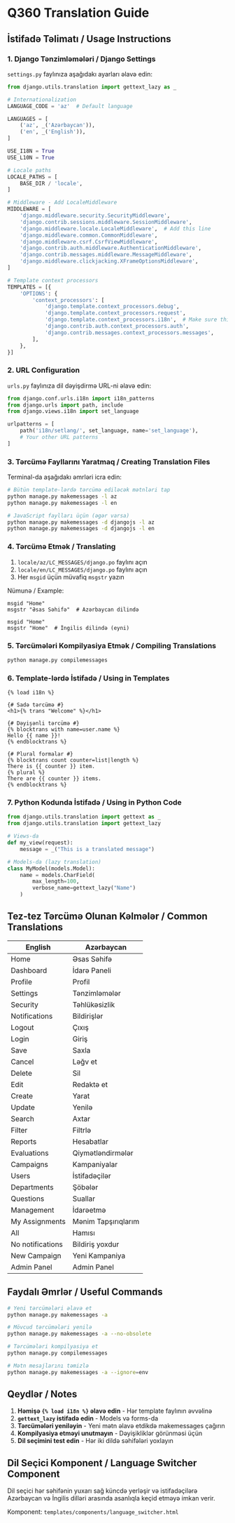 # Q360 Translation Guide

## İstifadə Təlimatı / Usage Instructions

### 1. Django Tənzimləmələri / Django Settings

`settings.py` faylınıza aşağıdakı ayarları əlavə edin:

```python
from django.utils.translation import gettext_lazy as _

# Internationalization
LANGUAGE_CODE = 'az'  # Default language

LANGUAGES = [
    ('az', _('Azərbaycan')),
    ('en', _('English')),
]

USE_I18N = True
USE_L10N = True

# Locale paths
LOCALE_PATHS = [
    BASE_DIR / 'locale',
]

# Middleware - Add LocaleMiddleware
MIDDLEWARE = [
    'django.middleware.security.SecurityMiddleware',
    'django.contrib.sessions.middleware.SessionMiddleware',
    'django.middleware.locale.LocaleMiddleware',  # Add this line
    'django.middleware.common.CommonMiddleware',
    'django.middleware.csrf.CsrfViewMiddleware',
    'django.contrib.auth.middleware.AuthenticationMiddleware',
    'django.contrib.messages.middleware.MessageMiddleware',
    'django.middleware.clickjacking.XFrameOptionsMiddleware',
]

# Template context processors
TEMPLATES = [{
    'OPTIONS': {
        'context_processors': [
            'django.template.context_processors.debug',
            'django.template.context_processors.request',
            'django.template.context_processors.i18n',  # Make sure this is included
            'django.contrib.auth.context_processors.auth',
            'django.contrib.messages.context_processors.messages',
        ],
    },
}]
```

### 2. URL Configuration

`urls.py` faylınıza dil dəyişdirmə URL-ni əlavə edin:

```python
from django.conf.urls.i18n import i18n_patterns
from django.urls import path, include
from django.views.i18n import set_language

urlpatterns = [
    path('i18n/setlang/', set_language, name='set_language'),
    # Your other URL patterns
]
```

### 3. Tərcümə Fayllarını Yaratmaq / Creating Translation Files

Terminal-da aşağıdakı əmrləri icra edin:

```bash
# Bütün template-lərdə tərcümə ediləcək mətnləri tap
python manage.py makemessages -l az
python manage.py makemessages -l en

# JavaScript faylları üçün (əgər varsa)
python manage.py makemessages -d djangojs -l az
python manage.py makemessages -d djangojs -l en
```

### 4. Tərcümə Etmək / Translating

1. `locale/az/LC_MESSAGES/django.po` faylını açın
2. `locale/en/LC_MESSAGES/django.po` faylını açın
3. Her `msgid` üçün müvafiq `msgstr` yazın

Nümunə / Example:
```po
msgid "Home"
msgstr "Əsas Səhifə"  # Azərbaycan dilində

msgid "Home"
msgstr "Home"  # İngilis dilində (eyni)
```

### 5. Tərcümələri Kompilyasiya Etmək / Compiling Translations

```bash
python manage.py compilemessages
```

### 6. Template-lərdə İstifadə / Using in Templates

```django
{% load i18n %}

{# Sadə tərcümə #}
<h1>{% trans "Welcome" %}</h1>

{# Dəyişənli tərcümə #}
{% blocktrans with name=user.name %}
Hello {{ name }}!
{% endblocktrans %}

{# Plural formalar #}
{% blocktrans count counter=list|length %}
There is {{ counter }} item.
{% plural %}
There are {{ counter }} items.
{% endblocktrans %}
```

### 7. Python Kodunda İstifadə / Using in Python Code

```python
from django.utils.translation import gettext as _
from django.utils.translation import gettext_lazy

# Views-da
def my_view(request):
    message = _("This is a translated message")

# Models-da (lazy translation)
class MyModel(models.Model):
    name = models.CharField(
        max_length=100,
        verbose_name=gettext_lazy("Name")
    )
```

## Tez-tez Tərcümə Olunan Kəlmələr / Common Translations

| English | Azərbaycan |
|---------|-----------|
| Home | Əsas Səhifə |
| Dashboard | İdarə Paneli |
| Profile | Profil |
| Settings | Tənzimləmələr |
| Security | Təhlükəsizlik |
| Notifications | Bildirişlər |
| Logout | Çıxış |
| Login | Giriş |
| Save | Saxla |
| Cancel | Ləğv et |
| Delete | Sil |
| Edit | Redaktə et |
| Create | Yarat |
| Update | Yenilə |
| Search | Axtar |
| Filter | Filtrlə |
| Reports | Hesabatlar |
| Evaluations | Qiymətləndirmələr |
| Campaigns | Kampaniyalar |
| Users | İstifadəçilər |
| Departments | Şöbələr |
| Questions | Suallar |
| Management | İdarəetmə |
| My Assignments | Mənim Tapşırıqlarım |
| All | Hamısı |
| No notifications | Bildiriş yoxdur |
| New Campaign | Yeni Kampaniya |
| Admin Panel | Admin Panel |

## Faydalı Əmrlər / Useful Commands

```bash
# Yeni tərcümələri əlavə et
python manage.py makemessages -a

# Mövcud tərcümələri yenilə
python manage.py makemessages -a --no-obsolete

# Tərcümələri kompilyasiya et
python manage.py compilemessages

# Mətn mesajlarını təmizlə
python manage.py makemessages -a --ignore=env
```

## Qeydlər / Notes

1. **Həmişə `{% load i18n %}` əlavə edin** - Hər template faylının əvvəlinə
2. **`gettext_lazy` istifadə edin** - Models və forms-da
3. **Tərcümələri yeniləyin** - Yeni mətn əlavə etdikdə makemessages çağırın
4. **Kompilyasiya etməyi unutmayın** - Dəyişikliklər görünməsi üçün
5. **Dil seçimini test edin** - Hər iki dildə səhifələri yoxlayın

## Dil Seçici Komponent / Language Switcher Component

Dil seçici hər səhifənin yuxarı sağ küncdə yerləşir və istifadəçilərə Azərbaycan və İngilis dilləri arasında asanlıqla keçid etməyə imkan verir.

Komponent: `templates/components/language_switcher.html`
